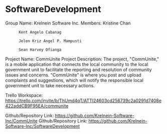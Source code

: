 # SoftwareDevelopment

Group Name: Krelnein Software Inc. 
Members: 
          Kristine Chan
          
          Kent Angelo Cabanag
          
          Jelen Kriz Angel P. Mampusti
          
          Sean Harvey Ofianga 
          
Project Name: CommUnite
Project Description: The project, "CommUnite," is a mobile application that connects the local community to the local government unit to facilitate the reporting and resolution of community issues and concerns. "CommUnite" is where you post and upload complaints and suggestions, which will notify the responsible local government unit to take necessary actions.

Trello Workspace: https://trello.com/invite/b/ThUmd4qT/ATTI24603cd256739c2a0291d7408e422addCB9F95EA/communite

Github/Repository Link: https://github.com/Krelnein-Software-Inc/CommUnite
Github/Repository Link: https://github.com/Krelnein-Software-Inc/SoftwareDevelopment
